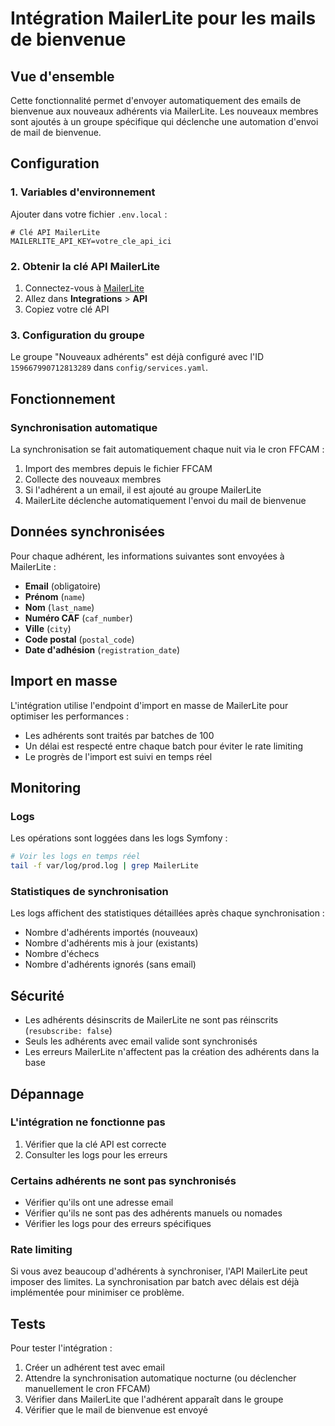 # Intégration MailerLite pour les mails de bienvenue

## Vue d'ensemble

Cette fonctionnalité permet d'envoyer automatiquement des emails de bienvenue aux nouveaux adhérents via MailerLite. Les nouveaux membres sont ajoutés à un groupe spécifique qui déclenche une automation d'envoi de mail de bienvenue.

## Configuration

### 1. Variables d'environnement

Ajouter dans votre fichier `.env.local` :

```env
# Clé API MailerLite
MAILERLITE_API_KEY=votre_cle_api_ici
```

### 2. Obtenir la clé API MailerLite

1. Connectez-vous à [MailerLite](https://dashboard.mailerlite.com)
2. Allez dans **Integrations** > **API**
3. Copiez votre clé API

### 3. Configuration du groupe

Le groupe "Nouveaux adhérents" est déjà configuré avec l'ID `159667990712813289` dans `config/services.yaml`.

## Fonctionnement

### Synchronisation automatique

La synchronisation se fait automatiquement chaque nuit via le cron FFCAM :
1. Import des membres depuis le fichier FFCAM
2. Collecte des nouveaux membres
3. Si l'adhérent a un email, il est ajouté au groupe MailerLite
4. MailerLite déclenche automatiquement l'envoi du mail de bienvenue

## Données synchronisées

Pour chaque adhérent, les informations suivantes sont envoyées à MailerLite :

- **Email** (obligatoire)
- **Prénom** (`name`)
- **Nom** (`last_name`)
- **Numéro CAF** (`caf_number`)
- **Ville** (`city`)
- **Code postal** (`postal_code`)
- **Date d'adhésion** (`registration_date`)

## Import en masse

L'intégration utilise l'endpoint d'import en masse de MailerLite pour optimiser les performances :
- Les adhérents sont traités par batches de 100
- Un délai est respecté entre chaque batch pour éviter le rate limiting
- Le progrès de l'import est suivi en temps réel

## Monitoring

### Logs

Les opérations sont loggées dans les logs Symfony :

```bash
# Voir les logs en temps réel
tail -f var/log/prod.log | grep MailerLite
```

### Statistiques de synchronisation

Les logs affichent des statistiques détaillées après chaque synchronisation :
- Nombre d'adhérents importés (nouveaux)
- Nombre d'adhérents mis à jour (existants)
- Nombre d'échecs
- Nombre d'adhérents ignorés (sans email)

## Sécurité

- Les adhérents désinscrits de MailerLite ne sont pas réinscrits (`resubscribe: false`)
- Seuls les adhérents avec email valide sont synchronisés
- Les erreurs MailerLite n'affectent pas la création des adhérents dans la base

## Dépannage

### L'intégration ne fonctionne pas

1. Vérifier que la clé API est correcte
2. Consulter les logs pour les erreurs

### Certains adhérents ne sont pas synchronisés

- Vérifier qu'ils ont une adresse email
- Vérifier qu'ils ne sont pas des adhérents manuels ou nomades
- Vérifier les logs pour des erreurs spécifiques

### Rate limiting

Si vous avez beaucoup d'adhérents à synchroniser, l'API MailerLite peut imposer des limites. La synchronisation par batch avec délais est déjà implémentée pour minimiser ce problème.

## Tests

Pour tester l'intégration :

1. Créer un adhérent test avec email
2. Attendre la synchronisation automatique nocturne (ou déclencher manuellement le cron FFCAM)
3. Vérifier dans MailerLite que l'adhérent apparaît dans le groupe
4. Vérifier que le mail de bienvenue est envoyé